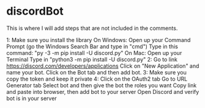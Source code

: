 # discordBot
This is where I will add steps that are not included in the comments.

1: Make sure you install the library
  On Windows:
    Open up your Command Prompt (go the Windows Search Bar and type in "cmd")
    Type in this command: "py -3 -m pip install -U discord.py"
  On Mac:
    Open up your Terminal
    Type in "python3 -m pip install -U discord.py"
2: Go to link https://discord.com/developers/applications
    Click on "New Application" and name your bot.
    Click on the Bot tab and then add bot.
3: Make sure you copy the token and keep it private
4: Click on the OAuth2 tab
    Go to URL Generator tab
    Select bot and then give the bot the roles you want
    Copy link and paste into browser, then add bot to your server
    Open Discord and verify bot is in your server
